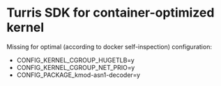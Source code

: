 # Turris SDK for container-optimized kernel

Missing for optimal (according to docker self-inspection) configuration:
* CONFIG_KERNEL_CGROUP_HUGETLB=y
* CONFIG_KERNEL_CGROUP_NET_PRIO=y
* CONFIG_PACKAGE_kmod-asn1-decoder=y
